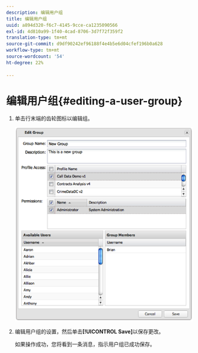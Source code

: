 ```yaml
---
description: 编辑用户组
title: 编辑用户组
uuid: a894d320-f6c7-4145-9cce-ca1235090566
exl-id: 4d810a99-1f40-4cad-8706-3d7f72f359f2
translation-type: tm+mt
source-git-commit: d9df90242ef96188f4e4b5e6d04cfef196b0a628
workflow-type: tm+mt
source-wordcount: '54'
ht-degree: 22%

---
```


# 编辑用户组{#editing-a-user-group}

1. 单击行末端的齿轮图标以编辑组。

   ![](assets/edit_user_group.png)

1. 编辑用户组的设置，然后单击&#x200B;**[!UICONTROL Save]**&#x200B;以保存更改。

   如果操作成功，您将看到一条消息，指示用户组已成功保存。
